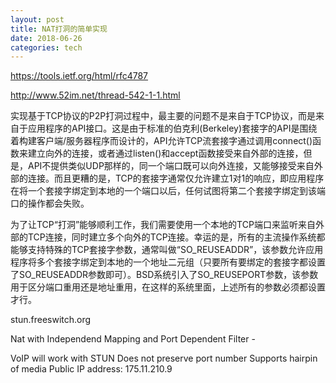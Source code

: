 ```yaml
---
layout: post  
title: NAT打洞的简单实现
date: 2018-06-26
categories: tech     
---  
```


https://tools.ietf.org/html/rfc4787




http://www.52im.net/thread-542-1-1.html

实现基于TCP协议的P2P打洞过程中，最主要的问题不是来自于TCP协议，而是来自于应用程序的API接口。这是由于标准的伯克利(Berkeley)套接字的API是围绕着构建客户端/服务器程序而设计的，API允许TCP流套接字通过调用connect()函数来建立向外的连接，或者通过listen()和accept函数接受来自外部的连接，但是，API不提供类似UDP那样的，同一个端口既可以向外连接，又能够接受来自外部的连接。而且更糟的是，TCP的套接字通常仅允许建立1对1的响应，即应用程序在将一个套接字绑定到本地的一个端口以后，任何试图将第二个套接字绑定到该端口的操作都会失败。

为了让TCP“打洞”能够顺利工作，我们需要使用一个本地的TCP端口来监听来自外部的TCP连接，同时建立多个向外的TCP连接。幸运的是，所有的主流操作系统都能够支持特殊的TCP套接字参数，通常叫做“SO_REUSEADDR”，该参数允许应用程序将多个套接字绑定到本地的一个地址二元组（只要所有要绑定的套接字都设置了SO_REUSEADDR参数即可）。BSD系统引入了SO_REUSEPORT参数，该参数用于区分端口重用还是地址重用，在这样的系统里面，上述所有的参数必须都设置才行。


stun.freeswitch.org

Nat with Independend Mapping and Port Dependent Filter - 

VoIP will work with STUN
Does not preserve port number
Supports hairpin of media
Public IP address: 175.11.210.9

